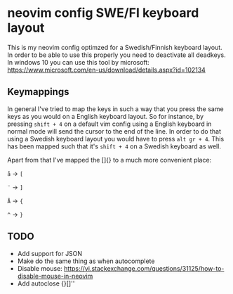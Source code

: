 # neovim config SWE/FI keyboard layout
This is my neovim config optimzed for a Swedish/Finnish keyboard layout. 
In order to be able to use this properly you need to deactivate all deadkeys. 
In windows 10 you can use this tool by microsoft: https://www.microsoft.com/en-us/download/details.aspx?id=102134

## Keymappings
In general I've tried to map the keys in such a way that you press the same keys
as you would on a English keyboard layout. So for instance, by pressing 
`shift + 4` on a default vim config using a English keyboard in normal mode will
send the cursor to the end of the line. In order to do that using a Swedish
keyboard layout you would have to press `alt gr + 4`. This has been mapped such
that it's `shift + 4` on a Swedish keyboard as well.

Apart from that I've mapped the []{} to a much more convenient place:

`å` -> `[`

`¨` -> `]`

`Å` -> `{`

`^` -> `}`

## TODO
* Add support for JSON
* Make <tab> do the same thing as <C-j> when autocomplete
* Disable mouse: https://vi.stackexchange.com/questions/31125/how-to-disable-mouse-in-neovim
* Add autoclose {}[]''
